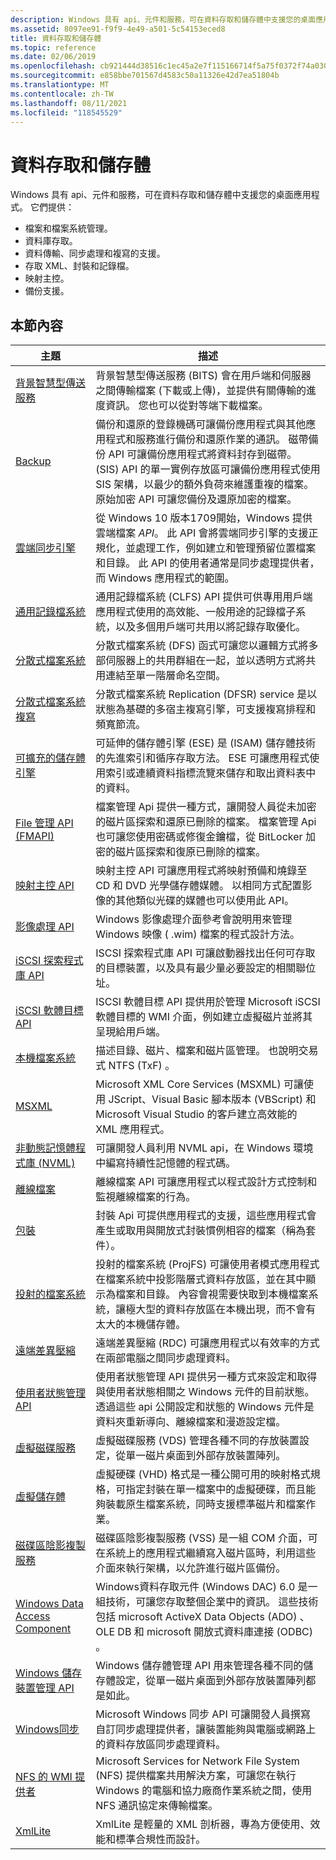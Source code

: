 ```yaml
---
description: Windows 具有 api、元件和服務，可在資料存取和儲存體中支援您的桌面應用程式。
ms.assetid: 8097ee91-f9f9-4e49-a501-5c54153eced8
title: 資料存取和儲存體
ms.topic: reference
ms.date: 02/06/2019
ms.openlocfilehash: cb921444d38516c1ec45a2e7f115166714f5a75f0372f74a030fe46531050fbc
ms.sourcegitcommit: e858bbe701567d4583c50a11326e42d7ea51804b
ms.translationtype: MT
ms.contentlocale: zh-TW
ms.lasthandoff: 08/11/2021
ms.locfileid: "118545529"
---
```

# <a name="data-access-and-storage"></a>資料存取和儲存體

Windows 具有 api、元件和服務，可在資料存取和儲存體中支援您的桌面應用程式。 它們提供：

-   檔案和檔案系統管理。
-   資料庫存取。
-   資料傳輸、同步處理和複寫的支援。
-   存取 XML、封裝和記錄檔。
-   映射主控。
-   備份支援。

## <a name="in-this-section"></a>本節內容



| 主題                                                                                                            | 描述                                                                                                                                                                                                                                                                                                 |
|------------------------------------------------------------------------------------------------------------------|-------------------------------------------------------------------------------------------------------------------------------------------------------------------------------------------------------------------------------------------------------------------------------------------------------------|
| [背景智慧型傳送服務](/windows/desktop/Bits/background-intelligent-transfer-service-portal)<br/>        | 背景智慧型傳送服務 (BITS) 會在用戶端和伺服器之間傳輸檔案 (下載或上傳)，並提供有關傳輸的進度資訊。 您也可以從對等端下載檔案。 <br/>                                                                          |
| [Backup](/windows/desktop/Backup/backup)<br/>                                              | 備份和還原的登錄機碼可讓備份應用程式與其他應用程式和服務進行備份和還原作業的通訊。 磁帶備份 API 可讓備份應用程式將資料封存到磁帶。  (SIS) API 的單一實例存放區可讓備份應用程式使用 SIS 架構，以最少的額外負荷來維護重複的檔案。 原始加密 API 可讓您備份及還原加密的檔案。<br/> |
| [雲端同步引擎](cfapi/cloud-files-api-portal.md)<br/>                                                   | 從 Windows 10 版本1709開始，Windows 提供雲端檔案 *API*。 此 API 會將雲端同步引擎的支援正規化，並處理工作，例如建立和管理預留位置檔案和目錄。 此 API 的使用者通常是同步處理提供者，而 Windows 應用程式的範圍。<br/>                   |
| [通用記錄檔系統](/previous-versions/windows/desktop/clfs/common-log-file-system-portal)<br/>                                            | 通用記錄檔系統 (CLFS) API 提供可供專用用戶端應用程式使用的高效能、一般用途的記錄檔子系統，以及多個用戶端可共用以將記錄存取優化。<br/>                                                                                          |
| [分散式檔案系統](/previous-versions/windows/desktop/dfs/distributed-file-system)<br/>                                                | 分散式檔案系統 (DFS) 函式可讓您以邏輯方式將多部伺服器上的共用群組在一起，並以透明方式將共用連結至單一階層命名空間。<br/>                                                                                                             |
| [分散式檔案系統複寫](/previous-versions/windows/desktop/dfsr/distributed-file-system-replication--dfsr-)<br/>                | 分散式檔案系統 Replication (DFSR) service 是以狀態為基礎的多宿主複寫引擎，可支援複寫排程和頻寬節流。<br/>                                                                                                                           |
| [可擴充的儲存體引擎](/previous-versions/windows/desktop/Gg269259(v=EXCHG.10))<br/>         | 可延伸的儲存體引擎 (ESE) 是 (ISAM) 儲存體技術的先進索引和循序存取方法。 ESE 可讓應用程式使用索引或連續資料指標流覽來儲存和取出資料表中的資料。<br/>                                                                |
| [File 管理 API (FMAPI) ](/previous-versions/windows/desktop/fmapi/file-management-api--fmapi-)<br/>                                      | 檔案管理 Api 提供一種方式，讓開發人員從未加密的磁片區探索和還原已刪除的檔案。 檔案管理 Api 也可讓您使用密碼或修復金鑰檔，從 BitLocker 加密的磁片區探索和復原已刪除的檔案。<br/> |
| [映射主控 API](/windows/desktop/imapi/portal)<br/>                                                                   | 映射主控 API 可讓應用程式將映射預備和燒錄至 CD 和 DVD 光學儲存體媒體。 以相同方式配置影像的其他類似光碟的媒體也可以使用此 API。 <br/>                                                                                                      |
| [影像處理 API](/previous-versions/msdn10/dd851933(v=msdn.10))<br/>                 | Windows 影像處理介面參考會說明用來管理 Windows 映像 ( .wim) 檔案的程式設計方法。<br/>                                                                                                                                                                               |
| [iSCSI 探索程式庫 API](/previous-versions/windows/desktop/iscsidisc/iscsi-discovery-library-api-portal)<br/>                           | ISCSI 探索程式庫 API 可讓啟動器找出任何可存取的目標裝置，以及具有最少量必要設定的相關聯位址。<br/>                                                                                                                  |
| [iSCSI 軟體目標 API](/previous-versions/windows/desktop/iscsitarg/iscsi-software-target-api-portal)<br/>                               | ISCSI 軟體目標 API 提供用於管理 Microsoft iSCSI 軟體目標的 WMI 介面，例如建立虛擬磁片並將其呈現給用戶端。<br/>                                                                                                                             |
| [本機檔案系統](/previous-versions/windows/desktop/legacy/aa364407(v=vs.85))<br/>                                                                 | 描述目錄、磁片、檔案和磁片區管理。 也說明交易式 NTFS (TxF) 。<br/>                                                                                                                                                                                                 |
| [MSXML](/previous-versions/windows/desktop/ms763742(v=vs.85))<br/>                                                         | Microsoft XML Core Services (MSXML) 可讓使用 JScript、Visual Basic 腳本版本 (VBScript) 和 Microsoft Visual Studio 的客戶建立高效能的 XML 應用程式。<br/>                                                                                                   |
| [非動態記憶體程式庫 (NVML) ](./persistent-memory-programming-in-windows---nvml-integration.md)<br/> | 可讓開發人員利用 NVML api，在 Windows 環境中編寫持續性記憶體的程式碼。<br/>                                                                                                                                                                                           |
| [離線檔案](/previous-versions/windows/desktop/offlinefiles/offline-files-portal)<br/>                                                              | 離線檔案 API 可讓應用程式以程式設計方式控制和監視離線檔案的行為。<br/>                                                                                                                                                                                 |
| [包裝](/previous-versions/windows/desktop/opc/packaging)<br/>                                                                            | 封裝 Api 可提供應用程式的支援，這些應用程式會產生或取用與開放式封裝慣例相容的檔案（稱為套件）。<br/>                                                                                                                                      |
| [投射的檔案系統](ProjFS/projected-file-system.md)<br/>                                                                             | 投射的檔案系統 (ProjFS) 可讓使用者模式應用程式在檔案系統中投影階層式資料存放區，並在其中顯示為檔案和目錄。  內容會視需要快取到本機檔案系統，讓極大型的資料存放區在本機出現，而不會有太大的本機儲存體。<br/> |
| [遠端差異壓縮](/previous-versions/windows/desktop/rdc/remote-differential-compression)<br/>                                | 遠端差異壓縮 (RDC) 可讓應用程式以有效率的方式在兩部電腦之間同步處理資料。<br/>                                                                                                                                                                      |
| [使用者狀態管理 API](/previous-versions/windows/desktop/usm/user-state-management-api-portal)<br/>                                     | 使用者狀態管理 API 提供另一種方式來設定和取得與使用者狀態相關之 Windows 元件的目前狀態。 透過這些 api 公開設定和狀態的 Windows 元件是資料夾重新導向、離線檔案和漫遊設定檔。<br/> |
| [虛擬磁碟服務](/windows/desktop/VDS/virtual-disk-service-portal)<br/>                                              | 虛擬磁碟服務 (VDS) 管理各種不同的存放裝置設定，從單一磁片桌面到外部存放裝置陣列。<br/>                                                                                                                                                             |
| [虛擬儲存體](/windows/desktop/VStor/virtual-storage)<br/>                                                              | 虛擬硬碟 (VHD) 格式是一種公開可用的映射格式規格，可指定封裝在單一檔案中的虛擬硬碟，而且能夠裝載原生檔案系統，同時支援標準磁片和檔案作業。<br/>                                               |
| [磁碟區陰影複製服務](/windows/desktop/VSS/volume-shadow-copy-service-portal)<br/> | 磁碟區陰影複製服務 (VSS) 是一組 COM 介面，可在系統上的應用程式繼續寫入磁片區時，利用這些介面來執行架構，以允許進行磁片區備份。<br/>                                                                                                                                                                                                                                                           |
| [Windows Data Access Component](/previous-versions/windows/desktop/legacy/aa968814(v=vs.85))<br/>                                | Windows資料存取元件 (Windows DAC) 6.0 是一組技術，可讓您存取整個企業中的資訊。 這些技術包括 microsoft ActiveX Data Objects (ADO) 、OLE DB 和 microsoft 開放式資料庫連接 (ODBC) 。<br/>                                    |
| [Windows 儲存裝置管理 API](/previous-versions/windows/desktop/stormgmt/windows-storage-management-api-portal)<br/>                      | Windows 儲存體管理 API 用來管理各種不同的儲存體設定，從單一磁片桌面到外部存放裝置陣列都是如此。<br/>                                                                                                                                               |
| [Windows同步](/previous-versions/windows/desktop/winsync/windows-sync)<br/>                                                                  | Microsoft Windows 同步 API 可讓開發人員撰寫自訂同步處理提供者，讓裝置能夠與電腦或網路上的資料存放區同步處理資料。<br/>                                                                                                   |
| [NFS 的 WMI 提供者](/previous-versions/windows/desktop/nfswmi/wmi-provider-for-nfs-portal)<br/>                                            | Microsoft Services for Network File System (NFS) 提供檔案共用解決方案，可讓您在執行 Windows 的電腦和協力廠商作業系統之間，使用 NFS 通訊協定來傳輸檔案。<br/>                                                                                 |
| [XmlLite](/previous-versions/windows/desktop/ms752872(v=vs.85))<br/>                                                       | XmlLite 是輕量的 XML 剖析器，專為方便使用、效能和標準合規性而設計。<br/>                                                                                                                                                                                             |



 

 

